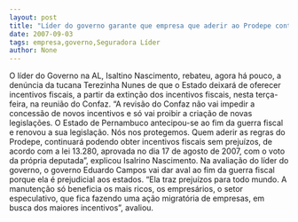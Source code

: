 ```yaml
---
layout: post
title: "Líder do governo garante que empresa que aderir ao Prodepe continuará gozando incentivos fiscais"
date: 2007-09-03
tags: empresa,governo,Seguradora Líder
author: None
---
```

O l&iacute;der do Governo na AL, Isaltino Nascimento, rebateu, agora h&aacute; pouco, a den&uacute;ncia da tucana Terezinha Nunes de que o Estado deixar&aacute; de oferecer incentivos fiscais, a partir da extin&ccedil;&atilde;o dos incentivos fiscais, nesta ter&ccedil;a-feira, na reuni&atilde;o do Confaz.
&ldquo;A revis&atilde;o do Confaz n&atilde;o vai impedir a concess&atilde;o de novos incentivos e s&oacute; vai proibir a cria&ccedil;&atilde;o de novas legisla&ccedil;&otilde;es. O Estado de Pernambuco antecipou-se ao fim da guerra fiscal e renovou a sua legisla&ccedil;&atilde;o. N&oacute;s nos protegemos. Quem aderir as regras do Prodepe, continuar&aacute; podendo obter incentivos fiscais sem preju&iacute;zos, de acordo com a lei 13.280, aprovada no dia 17 de agosto de 2007, com o voto da pr&oacute;pria deputada&rdquo;, explicou Isalrino Nascimento.
Na avalia&ccedil;&atilde;o do l&iacute;der do governo, o governo Eduardo Campos vai dar aval ao fim da guerra fiscal porque ela &eacute; prejudicial aos estados. &ldquo;Ela traz preju&iacute;zos para todo mundo. A manuten&ccedil;&atilde;o s&oacute; beneficia os mais ricos, os empres&aacute;rios, o setor especulativo, que fica fazendo uma a&ccedil;&atilde;o migrat&oacute;ria de empresas, em busca dos maiores incentivos&rdquo;, avaliou. 